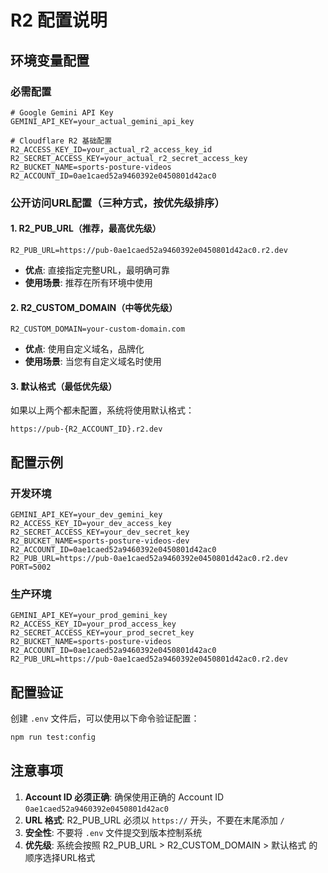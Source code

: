 # R2 配置说明

## 环境变量配置

### 必需配置

```env
# Google Gemini API Key
GEMINI_API_KEY=your_actual_gemini_api_key

# Cloudflare R2 基础配置
R2_ACCESS_KEY_ID=your_actual_r2_access_key_id
R2_SECRET_ACCESS_KEY=your_actual_r2_secret_access_key
R2_BUCKET_NAME=sports-posture-videos
R2_ACCOUNT_ID=0ae1caed52a9460392e0450801d42ac0
```

### 公开访问URL配置（三种方式，按优先级排序）

#### 1. R2_PUB_URL（推荐，最高优先级）
```env
R2_PUB_URL=https://pub-0ae1caed52a9460392e0450801d42ac0.r2.dev
```
- **优点**: 直接指定完整URL，最明确可靠
- **使用场景**: 推荐在所有环境中使用

#### 2. R2_CUSTOM_DOMAIN（中等优先级）
```env
R2_CUSTOM_DOMAIN=your-custom-domain.com
```
- **优点**: 使用自定义域名，品牌化
- **使用场景**: 当您有自定义域名时使用

#### 3. 默认格式（最低优先级）
如果以上两个都未配置，系统将使用默认格式：
```
https://pub-{R2_ACCOUNT_ID}.r2.dev
```

## 配置示例

### 开发环境
```env
GEMINI_API_KEY=your_dev_gemini_key
R2_ACCESS_KEY_ID=your_dev_access_key
R2_SECRET_ACCESS_KEY=your_dev_secret_key
R2_BUCKET_NAME=sports-posture-videos-dev
R2_ACCOUNT_ID=0ae1caed52a9460392e0450801d42ac0
R2_PUB_URL=https://pub-0ae1caed52a9460392e0450801d42ac0.r2.dev
PORT=5002
```

### 生产环境
```env
GEMINI_API_KEY=your_prod_gemini_key
R2_ACCESS_KEY_ID=your_prod_access_key
R2_SECRET_ACCESS_KEY=your_prod_secret_key
R2_BUCKET_NAME=sports-posture-videos
R2_ACCOUNT_ID=0ae1caed52a9460392e0450801d42ac0
R2_PUB_URL=https://pub-0ae1caed52a9460392e0450801d42ac0.r2.dev
```

## 配置验证

创建 `.env` 文件后，可以使用以下命令验证配置：

```bash
npm run test:config
```

## 注意事项

1. **Account ID 必须正确**: 确保使用正确的 Account ID `0ae1caed52a9460392e0450801d42ac0`
2. **URL 格式**: R2_PUB_URL 必须以 `https://` 开头，不要在末尾添加 `/`
3. **安全性**: 不要将 `.env` 文件提交到版本控制系统
4. **优先级**: 系统会按照 R2_PUB_URL > R2_CUSTOM_DOMAIN > 默认格式 的顺序选择URL格式 